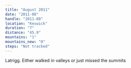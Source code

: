 ```yaml
---
title: "August 2011"
date: "2011-08"
handle: "2011-08"
location: "Keswick"
duration: "7"
distance: "45.9"
mountains: "1"
mountains_new: "0"
steps: "Not tracked"
---
```


Latrigg. Either walked in valleys or just missed the summits